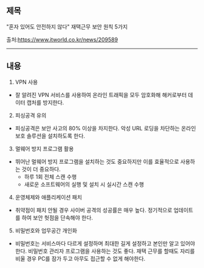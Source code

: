 ## 제목
"혼자 있어도 안전하지 않다" 재택근무 보안 원칙 5가지

출처:<https://www.itworld.co.kr/news/209589>
***
## 내용
1. VPN 사용
  + 잘 알려진 VPN 서비스를 사용하여 온라인 트래픽을 모두 암호화해 해커로부터 데이터 캡처를 방지한다.
2. 피싱공격 유의
  + 피싱공격은 보안 사고의 80% 이상을 차지한다. 악성 URL 로딩을 차단하는 온라인 보호 솔루션을 설치하도록 한다.
3. 멀웨어 방지 프로그램 활용
  + 뛰어난 멀웨어 방지 프로그램을 설치하는 것도 중요하지만 이를 효율적으로 사용하는 것이 더 중요하다.
    - 하루 1회 전체 스캔 수행
    - 새로운 소프트웨어의 실행 및 설치 시 실시간 스캔 수행
4. 운영체제와 애플리케이션 패치
  + 취약점이 패치 안될 경우 사이버 공격의 성공률은 매우 높다. 정기적으로 업데이트를 하여 보안 헛점을 단속해야 한다.
5. 비밀번호와 업무공간 개인화
  + 비밀번호는 서비스마다 다르게 설정하며 최대한 길게 설정하고 본인만 알고 있어야 한다. 비밀번호 관리자 프로그램을 사용하는 것도 좋다. 재택 근무를 할때도 자리를 비울 경우 PC를 잠가 두고 아무도 접근할 수 없게 해야한다.
